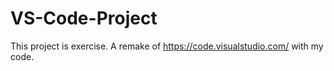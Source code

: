 # VS-Code-Project
This project is exercise. A remake of https://code.visualstudio.com/ with my code.
